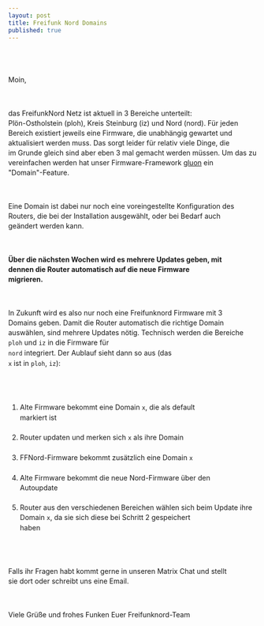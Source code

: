 ```yaml
---
layout: post
title: Freifunk Nord Domains
published: true
---
```


<div style="line-height: 20px;white-space: pre-wrap;">

Moin,

das FreifunkNord Netz ist aktuell in 3 Bereiche unterteilt: Plön-Ostholstein (ploh), Kreis Steinburg (iz) und Nord (nord). Für jeden Bereich existiert jeweils eine Firmware, die unabhängig gewartet und aktualisiert werden muss. Das sorgt leider für relativ viele Dinge, die im Grunde gleich sind aber eben 3 mal gemacht werden müssen. Um das zu vereinfachen werden hat unser Firmware-Framework [gluon](https://github.com/freifunk-gluon/gluon) ein "Domain"-Feature.

Eine Domain ist dabei nur noch eine voreingestellte Konfiguration des Routers, die bei der Installation ausgewählt, oder bei Bedarf auch geändert werden kann.

**Über die nächsten Wochen wird es mehrere Updates geben, mit dennen die Router automatisch auf die neue Firmware migrieren.**


In Zukunft wird es also nur noch eine Freifunknord Firmware mit 3 Domains geben. Damit die Router automatisch die richtige Domain auswählen, sind mehrere Updates nötig. Technisch werden die Bereiche `ploh` und `iz` in die Firmware für `nord` integriert. Der Aublauf sieht dann so aus (das `x` ist in `ploh`, `iz`):

1. Alte Firmware bekommt eine Domain `x`, die als default markiert ist
1. Router updaten und merken sich `x` als ihre Domain
1. FFNord-Firmware bekommt zusätzlich eine Domain `x`
1. Alte Firmware bekommt die neue Nord-Firmware über den Autoupdate
1. Router aus den verschiedenen Bereichen wählen sich beim Update ihre Domain `x`, da sie sich diese bei Schritt 2 gespeichert haben


Falls ihr Fragen habt kommt gerne in unseren Matrix Chat und stellt sie dort oder schreibt uns eine Email.

Viele Grüße und frohes Funken
Euer Freifunknord-Team

</div>
